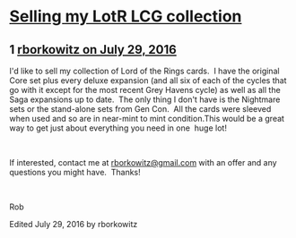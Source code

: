 # [Selling my LotR LCG collection](https://community.fantasyflightgames.com/topic/226176-selling-my-lotr-lcg-collection/)

## 1 [rborkowitz on July 29, 2016](https://community.fantasyflightgames.com/topic/226176-selling-my-lotr-lcg-collection/?do=findComment&comment=2333551)

I'd like to sell my collection of Lord of the Rings cards.  I have the original Core set plus every deluxe expansion (and all six of each of the cycles that go with it except for the most recent Grey Havens cycle) as well as all the Saga expansions up to date.  The only thing I don't have is the Nightmare sets or the stand-alone sets from Gen Con.  All the cards were sleeved when used and so are in near-mint to mint condition.This would be a great way to get just about everything you need in one  huge lot!

 

If interested, contact me at rborkowitz@gmail.com with an offer and any questions you might have.  Thanks!

 

Rob

Edited July 29, 2016 by rborkowitz

